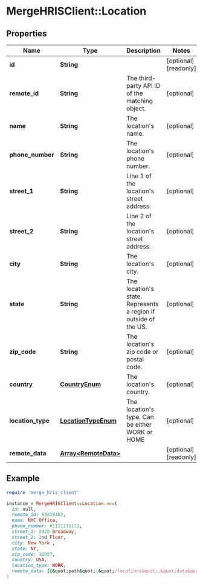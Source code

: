 # MergeHRISClient::Location

## Properties

| Name | Type | Description | Notes |
| ---- | ---- | ----------- | ----- |
| **id** | **String** |  | [optional][readonly] |
| **remote_id** | **String** | The third-party API ID of the matching object. | [optional] |
| **name** | **String** | The location&#39;s name. | [optional] |
| **phone_number** | **String** | The location&#39;s phone number. | [optional] |
| **street_1** | **String** | Line 1 of the location&#39;s street address. | [optional] |
| **street_2** | **String** | Line 2 of the location&#39;s street address. | [optional] |
| **city** | **String** | The location&#39;s city. | [optional] |
| **state** | **String** | The location&#39;s state. Represents a region if outside of the US. | [optional] |
| **zip_code** | **String** | The location&#39;s zip code or postal code. | [optional] |
| **country** | [**CountryEnum**](CountryEnum.md) | The location&#39;s country. | [optional] |
| **location_type** | [**LocationTypeEnum**](LocationTypeEnum.md) | The location&#39;s type. Can be either WORK or HOME | [optional] |
| **remote_data** | [**Array&lt;RemoteData&gt;**](RemoteData.md) |  | [optional][readonly] |

## Example

```ruby
require 'merge_hris_client'

instance = MergeHRISClient::Location.new(
  id: null,
  remote_id: 93018402,
  name: NYC Office,
  phone_number: +1111111111,
  street_1: 2920 Broadway,
  street_2: 2nd Floor,
  city: New York ,
  state: NY,
  zip_code: 10027,
  country: USA,
  location_type: WORK,
  remote_data: [{&quot;path&quot;:&quot;/locations&quot;,&quot;data&quot;:[&quot;Varies by platform&quot;]}]
)
```

